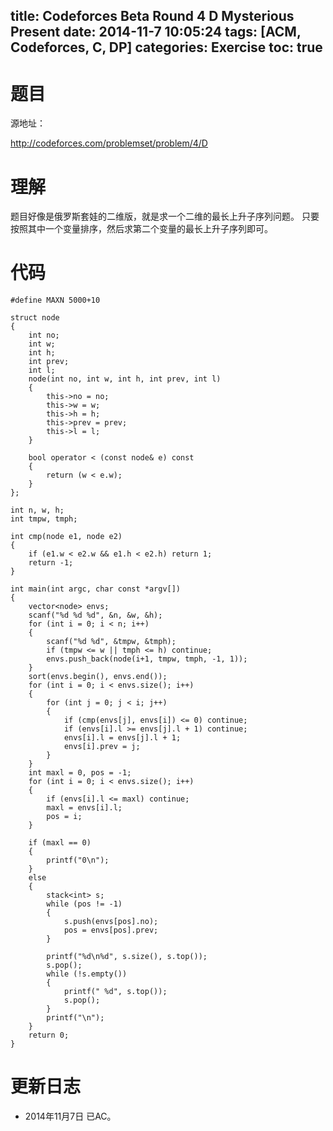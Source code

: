 title: Codeforces Beta Round 4 D Mysterious Present
date: 2014-11-7 10:05:24
tags: [ACM, Codeforces, C, DP]
categories: Exercise
toc: true
---
# 题目	
源地址：

http://codeforces.com/problemset/problem/4/D

# 理解
题目好像是俄罗斯套娃的二维版，就是求一个二维的最长上升子序列问题。
只要按照其中一个变量排序，然后求第二个变量的最长上升子序列即可。

<!-- more -->

# 代码
```
#define MAXN 5000+10

struct node
{
    int no;
    int w;
    int h;
    int prev;
    int l;
    node(int no, int w, int h, int prev, int l)
    {
        this->no = no;
        this->w = w;
        this->h = h;
        this->prev = prev;
        this->l = l;
    }

    bool operator < (const node& e) const
    {
        return (w < e.w);
    }
};

int n, w, h;
int tmpw, tmph;

int cmp(node e1, node e2)
{
    if (e1.w < e2.w && e1.h < e2.h) return 1;
    return -1;
}

int main(int argc, char const *argv[])
{
    vector<node> envs;
    scanf("%d %d %d", &n, &w, &h);
    for (int i = 0; i < n; i++)
    {
        scanf("%d %d", &tmpw, &tmph);
        if (tmpw <= w || tmph <= h) continue;
        envs.push_back(node(i+1, tmpw, tmph, -1, 1));
    }
    sort(envs.begin(), envs.end());
    for (int i = 0; i < envs.size(); i++)
    {
        for (int j = 0; j < i; j++)
        {
            if (cmp(envs[j], envs[i]) <= 0) continue;
            if (envs[i].l >= envs[j].l + 1) continue;
            envs[i].l = envs[j].l + 1;
            envs[i].prev = j;
        }
    }
    int maxl = 0, pos = -1;
    for (int i = 0; i < envs.size(); i++)
    {
        if (envs[i].l <= maxl) continue;
        maxl = envs[i].l;
        pos = i;
    }

    if (maxl == 0)
    {
        printf("0\n");
    }
    else
    {
        stack<int> s;
        while (pos != -1)
        {
            s.push(envs[pos].no);
            pos = envs[pos].prev;
        }

        printf("%d\n%d", s.size(), s.top());
        s.pop();
        while (!s.empty())
        {
            printf(" %d", s.top());
            s.pop();
        }
        printf("\n");
    }
    return 0;
}
```
# 更新日志
- 2014年11月7日 已AC。